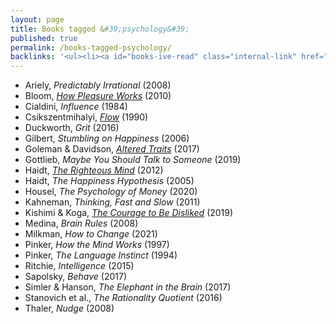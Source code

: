 ```yaml
---
layout: page
title: Books tagged &#39;psychology&#39;
published: true
permalink: /books-tagged-psychology/
backlinks: '<ul><li><a id="books-ive-read" class="internal-link" href="/books-ive-read/">Books I&#39;ve read</a></li></ul>'
---
```


* Ariely, _Predictably Irrational_ (2008) 
* Bloom, _<a id="bloom-how-pleasure-works" class="internal-link" href="/bloom-how-pleasure-works/">How Pleasure Works</a>_ (2010) 
* Cialdini, _Influence_ (1984) 
* Csikszentmihalyi, _<a id="csikszentmihalyi-flow" class="internal-link" href="/csikszentmihalyi-flow/">Flow</a>_ (1990) 
* Duckworth, _Grit_ (2016) 
* Gilbert, _Stumbling on Happiness_ (2006) 
* Goleman & Davidson, _<a id="goleman-and-davidson-altered-traits" class="internal-link" href="/goleman-and-davidson-altered-traits/">Altered Traits</a>_ (2017) 
* Gottlieb, _Maybe You Should Talk to Someone_ (2019) 
* Haidt, _<a id="haidt-righteous-mind" class="internal-link" href="/haidt-righteous-mind/">The Righteous Mind</a>_ (2012) 
* Haidt, _The Happiness Hypothesis_ (2005) 
* Housel, _The Psychology of Money_ (2020) 
* Kahneman, _Thinking, Fast and Slow_ (2011) 
* Kishimi & Koga, _<a id="kishimi-koga-courage" class="internal-link" href="/kishimi-koga-courage/">The Courage to Be Disliked</a>_ (2019) 
* Medina, _Brain Rules_ (2008) 
* Milkman, _How to Change_ (2021) 
* Pinker, _How the Mind Works_ (1997) 
* Pinker, _The Language Instinct_ (1994) 
* Ritchie, _Intelligence_ (2015) 
* Sapolsky, _Behave_ (2017) 
* Simler & Hanson, _The Elephant in the Brain_ (2017) 
* Stanovich et al., _The Rationality Quotient_ (2016) 
* Thaler, _Nudge_ (2008) 
